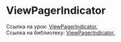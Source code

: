 # ViewPagerIndicator

Ссылка на урок: <a href="http://java-help.ru/viewpagerindicator-part-1/">ViewPagerIndicator.</a><br>
Ссылка на библиотеку: <a href="https://github.com/JakeWharton/ViewPagerIndicator/">ViewPagerIndicator.
